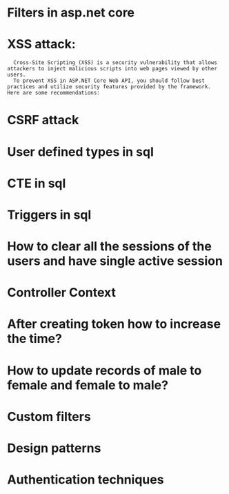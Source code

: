 # Filters in asp.net core
# XSS attack: 
      Cross-Site Scripting (XSS) is a security vulnerability that allows attackers to inject malicious scripts into web pages viewed by other users. 
      To prevent XSS in ASP.NET Core Web API, you should follow best practices and utilize security features provided by the framework. Here are some recommendations:

# CSRF attack
# User defined types in sql
# CTE in sql
# Triggers in sql
# How to clear all the sessions of the users and have single active session
# Controller Context
# After creating token how to increase the time?
# How to update records of male to female and female to male?
# Custom filters
# Design patterns 
# Authentication techniques

